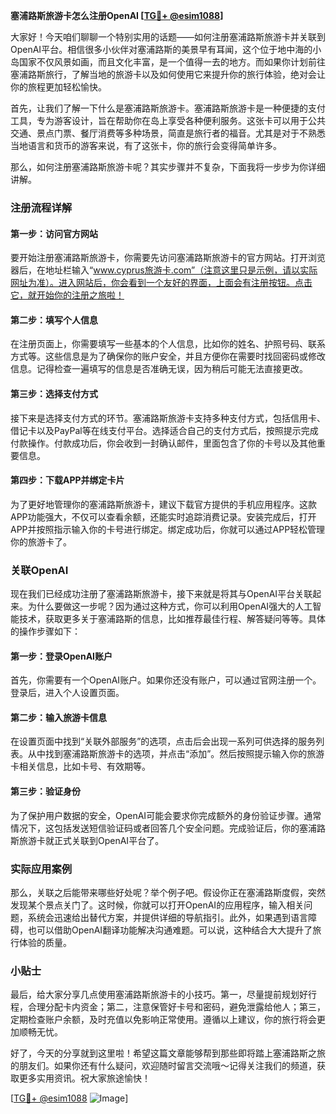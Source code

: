**塞浦路斯旅游卡怎么注册OpenAI [[TG💪+ @esim1088](https://t.me/s/esim1088)]**

大家好！今天咱们聊聊一个特别实用的话题——如何注册塞浦路斯旅游卡并关联到OpenAI平台。相信很多小伙伴对塞浦路斯的美景早有耳闻，这个位于地中海的小岛国家不仅风景如画，而且文化丰富，是一个值得一去的地方。而如果你计划前往塞浦路斯旅行，了解当地的旅游卡以及如何使用它来提升你的旅行体验，绝对会让你的旅程更加轻松愉快。

首先，让我们了解一下什么是塞浦路斯旅游卡。塞浦路斯旅游卡是一种便捷的支付工具，专为游客设计，旨在帮助你在岛上享受各种便利服务。这张卡可以用于公共交通、景点门票、餐厅消费等多种场景，简直是旅行者的福音。尤其是对于不熟悉当地语言和货币的游客来说，有了这张卡，你的旅行会变得简单许多。

那么，如何注册塞浦路斯旅游卡呢？其实步骤并不复杂，下面我将一步步为你详细讲解。

### 注册流程详解

#### 第一步：访问官方网站
要开始注册塞浦路斯旅游卡，你需要先访问塞浦路斯旅游卡的官方网站。打开浏览器后，在地址栏输入“www.cyprus旅游卡.com”（注意这里只是示例，请以实际网址为准）。进入网站后，你会看到一个友好的界面，上面会有注册按钮。点击它，就开始你的注册之旅啦！

#### 第二步：填写个人信息
在注册页面上，你需要填写一些基本的个人信息，比如你的姓名、护照号码、联系方式等。这些信息是为了确保你的账户安全，并且方便你在需要时找回密码或修改信息。记得检查一遍填写的信息是否准确无误，因为稍后可能无法直接更改。

#### 第三步：选择支付方式
接下来是选择支付方式的环节。塞浦路斯旅游卡支持多种支付方式，包括信用卡、借记卡以及PayPal等在线支付平台。选择适合自己的支付方式后，按照提示完成付款操作。付款成功后，你会收到一封确认邮件，里面包含了你的卡号以及其他重要信息。

#### 第四步：下载APP并绑定卡片
为了更好地管理你的塞浦路斯旅游卡，建议下载官方提供的手机应用程序。这款APP功能强大，不仅可以查看余额，还能实时追踪消费记录。安装完成后，打开APP并按照指示输入你的卡号进行绑定。绑定成功后，你就可以通过APP轻松管理你的旅游卡了。

### 关联OpenAI

现在我们已经成功注册了塞浦路斯旅游卡，接下来就是将其与OpenAI平台关联起来。为什么要做这一步呢？因为通过这种方式，你可以利用OpenAI强大的人工智能技术，获取更多关于塞浦路斯的信息，比如推荐最佳行程、解答疑问等等。具体的操作步骤如下：

#### 第一步：登录OpenAI账户
首先，你需要有一个OpenAI账户。如果你还没有账户，可以通过官网注册一个。登录后，进入个人设置页面。

#### 第二步：输入旅游卡信息
在设置页面中找到“关联外部服务”的选项，点击后会出现一系列可供选择的服务列表。从中找到塞浦路斯旅游卡的选项，并点击“添加”。然后按照提示输入你的旅游卡相关信息，比如卡号、有效期等。

#### 第三步：验证身份
为了保护用户数据的安全，OpenAI可能会要求你完成额外的身份验证步骤。通常情况下，这包括发送短信验证码或者回答几个安全问题。完成验证后，你的塞浦路斯旅游卡就正式关联到OpenAI平台了。

### 实际应用案例

那么，关联之后能带来哪些好处呢？举个例子吧。假设你正在塞浦路斯度假，突然发现某个景点关门了。这时候，你就可以打开OpenAI的应用程序，输入相关问题，系统会迅速给出替代方案，并提供详细的导航指引。此外，如果遇到语言障碍，也可以借助OpenAI翻译功能解决沟通难题。可以说，这种结合大大提升了旅行体验的质量。

### 小贴士

最后，给大家分享几点使用塞浦路斯旅游卡的小技巧。第一，尽量提前规划好行程，合理分配卡内资金；第二，注意保管好卡号和密码，避免泄露给他人；第三，定期检查账户余额，及时充值以免影响正常使用。遵循以上建议，你的旅行将会更加顺畅无忧。

好了，今天的分享就到这里啦！希望这篇文章能够帮到那些即将踏上塞浦路斯之旅的朋友们。如果你还有什么疑问，欢迎随时留言交流哦～记得关注我们的频道，获取更多实用资讯。祝大家旅途愉快！

[[TG💪+ @esim1088](https://t.me/s/esim1088) ![Image](https://i.postimg.cc/4NQfJmqS/Snipaste-2025-05-13-00-14-12.png)]